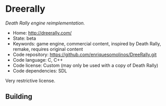 # Dreerally

_Death Rally engine reimplementation._

- Home: http://dreerally.com/
- State: beta
- Keywords: game engine, commercial content, inspired by Death Rally, remake, requires original content
- Code repository: https://github.com/enriquesomolinos/DreeRally.git
- Code language: C, C++
- Code license: Custom (may only be used with a copy of Death Rally)
- Code dependencies: SDL

Very restrictive license.

## Building
